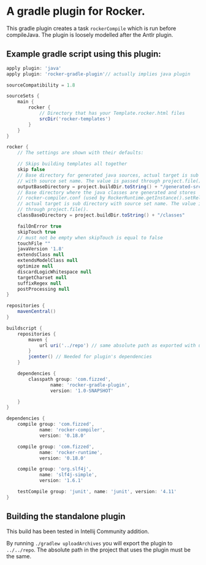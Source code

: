 # A gradle plugin for Rocker.

This gradle plugin creates a task `rockerCompile` which is run before compileJava.
The plugin is loosely modelled after the Antlr plugin.

## Example gradle script using this plugin:

```groovy
apply plugin: 'java'
apply plugin: 'rocker-gradle-plugin'// actually implies java plugin

sourceCompatibility = 1.8

sourceSets {
    main {
        rocker {
            // Directory that has your Template.rocker.html files
            srcDir('rocker-templates')
        }
    }
}

rocker {
    // The settings are shown with their defaults:

    // Skips building templates all together
    skip false
    // Base directory for generated java sources, actual target is sub directory 
    // with source set name. The value is passed through project.file(). 
    outputBaseDirectory = project.buildDir.toString() + "/generated-src/rocker"
    // Base directory where the java classes are generated and stores 
    // rocker-compiler.conf (used by RockerRuntime.getInstance().setReloading(true)),
    // actual target is sub directory with source set name. The value is passed 
    // through project.file().
    classBaseDirectory = project.buildDir.toString() + "/classes"

    failOnError true
    skipTouch true
    // must not be empty when skipTouch is equal to false
    touchFile ""
    javaVersion '1.8'
    extendsClass null
    extendsModelClass null
    optimize null
    discardLogicWhitespace null
    targetCharset null
    suffixRegex null
    postProcessing null
}

repositories {
    mavenCentral()
}

buildscript {
    repositories {
        maven {
            url uri('../repo') // same absolute path as exported with uploadArchives
        }
        jcenter() // Needed for plugin's dependencies
    }

    dependencies {
        classpath group: 'com.fizzed',
                name: 'rocker-gradle-plugin',
                version: '1.0-SNAPSHOT'

    }
}

dependencies {
    compile group: 'com.fizzed',
            name: 'rocker-compiler',
            version: '0.18.0'

    compile group: 'com.fizzed',
            name: 'rocker-runtime',
            version: '0.18.0'

    compile group: 'org.slf4j',
            name: 'slf4j-simple',
            version: '1.6.1'

    testCompile group: 'junit', name: 'junit', version: '4.11'
}
```

## Building the standalone plugin
This build has been tested in Intellij Community addition.

By running `./gradlew uploadArchives` you will export the plugin to `../../repo`. The absolute path in the project that uses the plugin must be the same.
